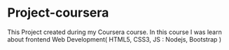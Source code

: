 # Project-coursera
This Project created during my Coursera course. In this course I was learn about frontend Web Development( HTML5, CSS3,  JS : Nodejs, Bootstrap )  
